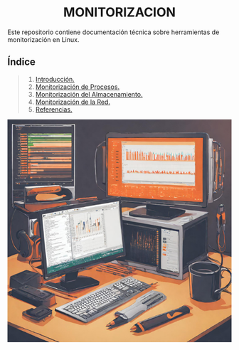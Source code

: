 # <h1 align="center"> MONITORIZACION </h1>

Este repositorio contiene documentación técnica sobre herramientas de monitorización en Linux.

## **Índice**
> 1. [Introducción.](Introduccion.md)
> 2. [Monitorización de Procesos.](Monitorizacion-Procesos.md)
> 3. [Monitorización del Almacenamiento.](Monitorizacion-Almacenamiento.md)
> 4. [Monitorización de la Red.](Monitorizacion-Red.md)
> 5. [Referencias.](Referecias.md)

![Monitorización](img/rendimiento_Linux.png)
